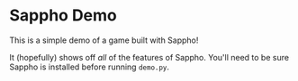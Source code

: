 # Sappho Demo

This is a simple demo of a game built with Sappho!

It (hopefully) shows off _all_ of the features of
Sappho. You'll need to be sure Sappho is installed
before running `demo.py`.
